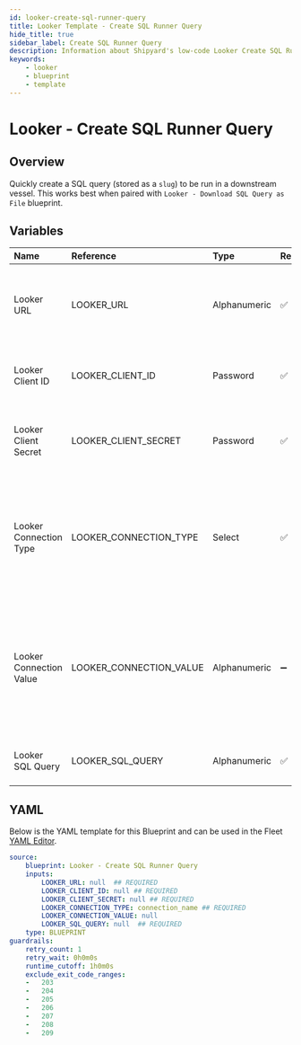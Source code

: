 ```yaml
---
id: looker-create-sql-runner-query
title: Looker Template - Create SQL Runner Query
hide_title: true
sidebar_label: Create SQL Runner Query
description: Information about Shipyard's low-code Looker Create SQL Runner Query blueprint. Quickly create and store a SQL query to be run against a Looker view or model. 
keywords:
    - looker
    - blueprint
    - template
---
```


# Looker - Create SQL Runner Query

## Overview
Quickly create a SQL query (stored as a `slug`) to be run in a downstream vessel. This works best when paired with `Looker - Download SQL Query as File` blueprint.

## Variables

| Name | Reference | Type | Required | Default | Options | Description |
|:-----|:----------|:-----|:---------|:--------|:--------|:------------|
| Looker URL | LOOKER_URL  | Alphanumeric |:white_check_mark: | - | - | The base URL of your organization's looker instance. Include https:// |
| Looker Client ID | LOOKER_CLIENT_ID  | Password |:white_check_mark: | - | - | The Client ID generated from Looker for API access |
| Looker Client Secret | LOOKER_CLIENT_SECRET  | Password |:white_check_mark: | - | - | The secret key generated from Looker for API access |
| Looker Connection Type | LOOKER_CONNECTION_TYPE  | Select |:white_check_mark: | `connection_name` | Connection Name: `connection_name`<br></br><br></br>Model Name: `model_name`<br></br><br></br> | The type of connection to form the SQL runner query. This is either by connecting to a specific connection, or a model |
| Looker Connection Value | LOOKER_CONNECTION_VALUE  | Alphanumeric |:heavy_minus_sign: | - | - | Depending the selection in the Looker Connection Type argument, this will either be the name of the connection or the name of the model |
| Looker SQL Query | LOOKER_SQL_QUERY  | Alphanumeric |:white_check_mark: | - | - | The SQL query you would like to store |


## YAML
Below is the YAML template for this Blueprint and can be used in the Fleet [YAML Editor](../../reference/fleets/yaml-editor.md).
```yaml
source:
    blueprint: Looker - Create SQL Runner Query
    inputs:
        LOOKER_URL: null  ## REQUIRED
        LOOKER_CLIENT_ID: null ## REQUIRED
        LOOKER_CLIENT_SECRET: null ## REQUIRED
        LOOKER_CONNECTION_TYPE: connection_name ## REQUIRED
        LOOKER_CONNECTION_VALUE: null
        LOOKER_SQL_QUERY: null  ## REQUIRED
    type: BLUEPRINT
guardrails:
    retry_count: 1
    retry_wait: 0h0m0s
    runtime_cutoff: 1h0m0s
    exclude_exit_code_ranges:
    -   203
    -   204
    -   205
    -   206
    -   207
    -   208
    -   209

```
